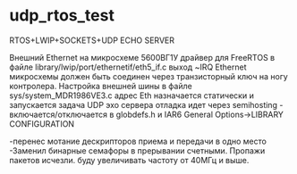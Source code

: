 # udp_rtos_test
RTOS+LWIP+SOCKETS+UDP ECHO SERVER

Внешний Ethernet на микросхеме 5600ВГ1У
драйвер для FreeRTOS в файле library/lwip/port/ethernetif/eth5_if.c
выход ~IRQ Ethernet микросхемы должен быть соединен через транзисторный ключ
на ногу контролера. Настройка внешней шины в файле sys/system_MDR1986VE3.c 
адрес Eth назначается статически и запускается задача UDP эхо сервера
отладка идет через semihosting - включается/отключается в globdefs.h и IAR6 
General Options->LIBRARY CONFIGURATION

-перенес мотание дескрипторов приема и передачи в одно место
-Заменил бинарные семафоры в прерывании счетными. Пропажи пакетов исчезли. буду увеличивать частоту от 40МГц и выше.
